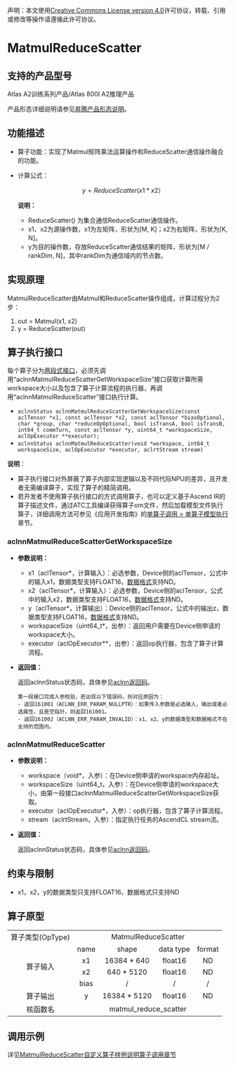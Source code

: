 声明：本文使用[Creative Commons License version 4.0](https://creativecommons.org/licenses/by/4.0/legalcode)许可协议，转载、引用或修改等操作请遵循此许可协议。

# MatmulReduceScatter

## 支持的产品型号

Atlas A2训练系列产品/Atlas 800I A2推理产品

产品形态详细说明请参见[昇腾产品形态说明](https://www.hiascend.com/document/redirect/CannCommunityProductForm)。

## 功能描述

- 算子功能：实现了Matmul矩阵乘法运算操作和ReduceScatter通信操作融合的功能。
- 计算公式：
  
  $$
  y=ReduceScatter(x1 * x2）
  $$
  
  **说明：**
  - ReduceScatter() 为集合通信ReduceScatter通信操作。
  - x1、x2为源操作数，x1为左矩阵，形状为\[M, K]；x2为右矩阵，形状为\[K, N]。
  - y为目的操作数，存放ReduceScatter通信结果的矩阵，形状为[M / rankDim, N]，其中rankDim为通信域内的节点数。

## 实现原理

MatmulReduceScatter由Matmul和ReduceScatter操作组成，计算过程分为2步：

1. out = Matmul(x1, x2)
2. y = ReduceScatter(out)

## 算子执行接口

每个算子分为[两段式接口](https://www.hiascend.com/document/detail/zh/CANNCommunityEdition/800alpha003/apiref/aolapi/context/common/%E4%B8%A4%E6%AE%B5%E5%BC%8F%E6%8E%A5%E5%8F%A3.md)，必须先调用“aclnnMatmulReduceScatterGetWorkspaceSize”接口获取计算所需workspace大小以及包含了算子计算流程的执行器，再调用“aclnnMatmulReduceScatter”接口执行计算。

* `aclnnStatus aclnnMatmulReduceScatterGetWorkspaceSize(const aclTensor *x1, const aclTensor *x2, const aclTensor *biasOptional, char *group, char *reduceOpOptional, bool isTransA, bool isTransB, int64_t commTurn, const aclTensor *y, uint64_t *workspaceSize, aclOpExecutor **executor);`
* `aclnnStatus aclnnMatmulReduceScatter(void *workspace, int64_t workspaceSize, aclOpExecutor *executor, aclrtStream stream)`

**说明**：

- 算子执行接口对外屏蔽了算子内部实现逻辑以及不同代际NPU的差异，且开发者无需编译算子，实现了算子的精简调用。
- 若开发者不使用算子执行接口的方式调用算子，也可以定义基于Ascend IR的算子描述文件，通过ATC工具编译获得算子om文件，然后加载模型文件执行算子，详细调用方法可参见《应用开发指南》的[单算子调用 > 单算子模型执行](https://hiascend.com/document/redirect/CannCommunityCppOpcall)章节。

### aclnnMatmulReduceScatterGetWorkspaceSize

- **参数说明：**
  
  - x1（aclTensor\*，计算输入）：必选参数，Device侧的aclTensor，公式中的输入x1，数据类型支持FLOAT16，[数据格式](https://www.hiascend.com/document/detail/zh/CANNCommunityEdition/800alpha003/apiref/aolapi/context/common/%E6%95%B0%E6%8D%AE%E6%A0%BC%E5%BC%8F.md)支持ND。
  - x2（aclTensor\*，计算输入）：必选参数，Device侧的aclTensor，公式中的输入x2，数据类型支持FLOAT16，[数据格式](https://www.hiascend.com/document/detail/zh/CANNCommunityEdition/800alpha003/apiref/aolapi/context/common/%E6%95%B0%E6%8D%AE%E6%A0%BC%E5%BC%8F.md)支持ND。
  - y（aclTensor\*，计算输出）：Device侧的aclTensor，公式中的输出z，数据类型支持FLOAT16，[数据格式](https://www.hiascend.com/document/detail/zh/CANNCommunityEdition/800alpha003/apiref/aolapi/context/common/%E6%95%B0%E6%8D%AE%E6%A0%BC%E5%BC%8F.md)支持ND。
  - workspaceSize（uint64\_t\*，出参）：返回用户需要在Device侧申请的workspace大小。
  - executor（aclOpExecutor\*\*，出参）：返回op执行器，包含了算子计算流程。
- **返回值：**
  
  返回aclnnStatus状态码，具体参见[aclnn返回码](https://www.hiascend.com/document/detail/zh/CANNCommunityEdition/800alpha003/apiref/aolapi/context/common/aclnn%E8%BF%94%E5%9B%9E%E7%A0%81_fuse.md)。
  
  ```
  第一段接口完成入参校验，若出现以下错误码，则对应原因为：
  - 返回161001（ACLNN_ERR_PARAM_NULLPTR）：如果传入参数是必选输入，输出或者必选属性，且是空指针，则返回161001。
  - 返回161002（ACLNN_ERR_PARAM_INVALID）：x1、x2、y的数据类型和数据格式不在支持的范围内。
  ```

### aclnnMatmulReduceScatter

- **参数说明：**
  
  - workspace（void\*，入参）：在Device侧申请的workspace内存起址。
  - workspaceSize（uint64\_t，入参）：在Device侧申请的workspace大小，由第一段接口aclnnMatmulReduceScatterGetWorkspaceSize获取。
  - executor（aclOpExecutor\*，入参）：op执行器，包含了算子计算流程。
  - stream（aclrtStream，入参）：指定执行任务的AscendCL stream流。
- **返回值：**
  
  返回aclnnStatus状态码，具体参见[aclnn返回码](https://www.hiascend.com/document/detail/zh/CANNCommunityEdition/800alpha003/apiref/aolapi/context/common/aclnn%E8%BF%94%E5%9B%9E%E7%A0%81_fuse.md)。

## 约束与限制

- x1，x2，y的数据类型只支持FLOAT16，数据格式只支持ND

## 算子原型

<table>
<tr><td rowspan="1" align="center">算子类型(OpType)</td><td colspan="4" align="center">MatmulReduceScatter</td></tr>
</tr>
<tr><td rowspan="4" align="center">算子输入</td><td align="center">name</td><td align="center">shape</td><td align="center">data type</td><td align="center">format</td></tr>
<tr><td align="center">x1</td><td align="center">16384 * 640</td><td align="center">float16</td><td align="center">ND</td></tr>
<tr><td align="center">x2</td><td align="center">640 * 5120</td><td align="center">float16</td><td align="center">ND</td></tr>
<tr><td align="center">bias</td><td align="center">/</td><td align="center">/</td><td align="center">/</td></tr>
</tr>
</tr>
<tr><td rowspan="1" align="center">算子输出</td><td align="center">y</td><td align="center">16384 * 5120</td><td align="center">float16</td><td align="center">ND</td></tr>
</tr>
<tr><td rowspan="1" align="center">核函数名</td><td colspan="4" align="center">matmul_reduce_scatter</td></tr>
</table>

## 调用示例

详见[MatmulReduceScatter自定义算子样例说明算子调用章节](../README.md#算子调用)
